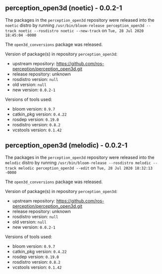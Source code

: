 ## perception_open3d (noetic) - 0.0.2-1

The packages in the `perception_open3d` repository were released into the `noetic` distro by running `/usr/bin/bloom-release perception_open3d --track noetic --rosdistro noetic --new-track` on `Tue, 28 Jul 2020 18:45:04 -0000`

The `open3d_conversions` package was released.

Version of package(s) in repository `perception_open3d`:

- upstream repository: https://github.com/ros-perception/perception_open3d.git
- release repository: unknown
- rosdistro version: `null`
- old version: `null`
- new version: `0.0.2-1`

Versions of tools used:

- bloom version: `0.9.7`
- catkin_pkg version: `0.4.22`
- rosdep version: `0.19.0`
- rosdistro version: `0.8.2`
- vcstools version: `0.1.42`


## perception_open3d (melodic) - 0.0.2-1

The packages in the `perception_open3d` repository were released into the `melodic` distro by running `/usr/bin/bloom-release --rosdistro melodic --track melodic perception_open3d --edit` on `Tue, 28 Jul 2020 18:32:13 -0000`

The `open3d_conversions` package was released.

Version of package(s) in repository `perception_open3d`:

- upstream repository: https://github.com/ros-perception/perception_open3d.git
- release repository: unknown
- rosdistro version: `null`
- old version: `null`
- new version: `0.0.2-1`

Versions of tools used:

- bloom version: `0.9.7`
- catkin_pkg version: `0.4.22`
- rosdep version: `0.19.0`
- rosdistro version: `0.8.2`
- vcstools version: `0.1.42`



